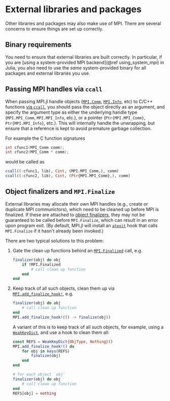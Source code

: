 # External libraries and packages

Other libraries and packages may also make use of MPI. There are several concerns to ensure things are set up correctly.

## Binary requirements

You need to ensure that external libraries are built correctly. In particular, if you are [using a system-provided MPI backend](@ref using_system_mpi) in Julia, you also need to use the *same* system-provided binary for all packages and external libraries you use.

## Passing MPI handles via `ccall`

When passing MPI.jl handle objects ([`MPI.Comm`](@ref), [`MPI.Info`](@ref), etc) to C/C++ functions [via `ccall`](https://docs.julialang.org/en/v1/manual/calling-c-and-fortran-code/), you should pass the object directly as an argument, and specify the argument type as either the underlying handle type (`MPI.MPI_Comm`, `MPI.MPI_Info`, etc.), or a pointer (`Ptr{MPI.MPI_Comm}`, `Ptr{MPI.MPI_Info}`, etc.). This will internally handle the unwrapping, but ensure that a reference is kept to avoid premature garbage collection.

For example the C function signatures
```C
int cfunc1(MPI_Comm comm);
int cfunc2(MPI_Comm * comm);
```
would be called as
```julia
ccall((:cfunc1, lib), Cint, (MPI.MPI_Comm,), comm)
ccall((:cfunc2, lib), Cint, (Ptr{MPI.MPI_Comm},), comm)
```

## Object finalizers and `MPI.Finalize`

External libraries may allocate their own MPI handles (e.g., create or duplicate MPI communictors), which need to be cleaned up before MPI is finalized. If these are attached to [object finalizers](https://docs.julialang.org/en/v1/base/base/#Base.finalizer), they may not be guaranteed to be called before `MPI.Finalize`, which can result in an error upon program exit. (By default, MPI.jl will install an [`atexit`](https://docs.julialang.org/en/v1/base/base/#Base.atexit) hook that calls `MPI.Finalize` if it hasn't already been invoked.)

There are two typical solutions to this problem:

1. Gate the clean up functions behind an [`MPI.Finalized`](@ref) call, e.g.

   ```julia
   finalizer(obj) do obj
       if !MPI.Finalized
           # call clean up function
       end
   end
   ```

2. Keep track of all such objects, clean them up via [`MPI.add_finalize_hook!`](@ref), e.g.

   ```julia
   finalizer(obj) do obj
       # call clean up function
   end
   MPI.add_finalize_hook!(() -> finalize(obj))
   ```
   A variant of this is to keep track of all such objects, for example, using a [`WeakKeyDict`](https://docs.julialang.org/en/v1/base/collections/#Base.WeakKeyDict), and use a hook to clean them all:
   ```julia
   const REFS = WeakKeyDict{ObjType, Nothing}()
   MPI.add_finalize_hook!() do
       for obj in keys(REFS)
           finalize(obj)
       end
   end

   # for each object `obj`
   finalizer(obj) do obj
       # call clean up function
   end
   REFS[obj] = nothing
   ```
